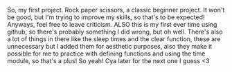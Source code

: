 So, my first project. Rock paper scissors, a classic beginner project. It won't be good, but I'm trying to improve my skills, so that's to be expected!
Anyways, feel free to leave criticism. ALSO this is my first ever time using github, so there's probably something I did wrong, but oh well.
There's also a lot of things in there like the sleep times and the clear function, these are unnecessary but I added them for aesthetic purposes, also they make it possible for me to practice with defining functions and using the time module, so that's a plus!
So yeah! Cya later for the next one I guess <3

